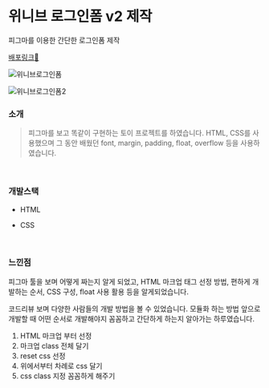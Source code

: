 # 위니브 로그인폼 v2 제작

피그마를 이용한 간단한 로그인폼 제작

[배포링크:elephant:]()

![위니브로그인폼](https://user-images.githubusercontent.com/68219145/163784300-784e2c20-3357-4446-824e-191c765611cc.PNG)

![위니브로그인폼2](https://user-images.githubusercontent.com/68219145/163784304-32a6b2dc-ccc2-4950-88fa-97f7e7d19a3b.PNG)

### 소개

> 피그마를 보고 똑같이 구현하는 토이 프로젝트를 하였습니다. HTML, CSS를 사용했으며 그 동안 배웠던 font, margin, padding, float, overflow 등을 사용하였습니다.

<br>

### 개발스택

- HTML

- CSS

<br>

### 느낀점

피그마 툴을 보며 어떻게 짜는지 알게 되었고, HTML 마크업 태그 선정 방법, 편하게 개발하는 순서, CSS 구성, float 사용 활용 등을 알게되었습니다.

코드리뷰 보며 다양한 사람들의 개발 방법을 볼 수 있었습니다. 모듈화 하는 방법 앞으로 개발할 때 어떤 순서로 개발해야지 꼼꼼하고 간단하게 하는지 알아가는 하루였습니다.

1. HTML 마크업 부터 선정
2. 마크업 class 전체 달기
3. reset css 선정
4. 위에서부터 차례로 css 달기
5. css class 지정 꼼꼼하게 해주기
